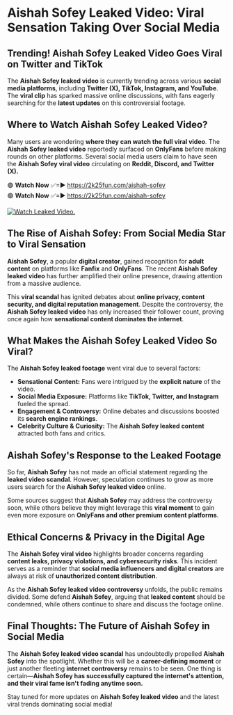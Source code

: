 # Aishah Sofey Leaked Video: Viral Sensation Taking Over Social Media

## **Trending! Aishah Sofey Leaked Video Goes Viral on Twitter and TikTok**
The **Aishah Sofey leaked video** is currently trending across various **social media platforms**, including **Twitter (X), TikTok, Instagram, and YouTube**. The **viral clip** has sparked massive online discussions, with fans eagerly searching for the **latest updates** on this controversial footage.

## **Where to Watch Aishah Sofey Leaked Video?**
Many users are wondering **where they can watch the full viral video**. The **Aishah Sofey leaked video** reportedly surfaced on **OnlyFans** before making rounds on other platforms. Several social media users claim to have seen the **Aishah Sofey viral video** circulating on **Reddit, Discord, and Twitter (X).**

🟢 **Watch Now** ✅=► https://2k25fun.com/aishah-sofey  
🟢 **Watch Now** ✅=► https://2k25fun.com/aishah-sofey  

[![Watch Leaked Video.](https://miro.medium.com/v2/resize:fit:828/format:webp/1*cilzJN44JGOrTw9NJCrNHA.gif "Watch Leaked Video")](https://2k25fun.com/aishah-sofey)

## **The Rise of Aishah Sofey: From Social Media Star to Viral Sensation**
**Aishah Sofey**, a popular **digital creator**, gained recognition for **adult content** on platforms like **Fanfix** and **OnlyFans**. The recent **Aishah Sofey leaked video** has further amplified their online presence, drawing attention from a massive audience.

This **viral scandal** has ignited debates about **online privacy, content security, and digital reputation management**. Despite the controversy, the **Aishah Sofey leaked video** has only increased their follower count, proving once again how **sensational content dominates the internet**.

## **What Makes the Aishah Sofey Leaked Video So Viral?**
The **Aishah Sofey leaked footage** went viral due to several factors:
- **Sensational Content:** Fans were intrigued by the **explicit nature** of the video.
- **Social Media Exposure:** Platforms like **TikTok, Twitter, and Instagram** fueled the spread.
- **Engagement & Controversy:** Online debates and discussions boosted its **search engine rankings**.
- **Celebrity Culture & Curiosity:** The **Aishah Sofey leaked content** attracted both fans and critics.

## **Aishah Sofey's Response to the Leaked Footage**
So far, **Aishah Sofey** has not made an official statement regarding the **leaked video scandal**. However, speculation continues to grow as more users search for the **Aishah Sofey leaked video** online.

Some sources suggest that **Aishah Sofey** may address the controversy soon, while others believe they might leverage this **viral moment** to gain even more exposure on **OnlyFans and other premium content platforms**.

## **Ethical Concerns & Privacy in the Digital Age**
The **Aishah Sofey viral video** highlights broader concerns regarding **content leaks, privacy violations, and cybersecurity risks**. This incident serves as a reminder that **social media influencers and digital creators** are always at risk of **unauthorized content distribution**.

As the **Aishah Sofey leaked video controversy** unfolds, the public remains divided. Some defend **Aishah Sofey**, arguing that **leaked content** should be condemned, while others continue to share and discuss the footage online.

## **Final Thoughts: The Future of Aishah Sofey in Social Media**
The **Aishah Sofey leaked video scandal** has undoubtedly propelled **Aishah Sofey** into the spotlight. Whether this will be a **career-defining moment** or just another fleeting **internet controversy** remains to be seen. One thing is certain—**Aishah Sofey has successfully captured the internet's attention, and their viral fame isn't fading anytime soon.**

Stay tuned for more updates on **Aishah Sofey leaked video** and the latest viral trends dominating social media!
